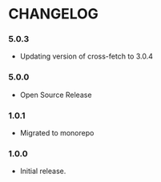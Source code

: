 # CHANGELOG

### 5.0.3

- Updating version of cross-fetch to 3.0.4 

### 5.0.0

- Open Source Release

### 1.0.1

- Migrated to monorepo

### 1.0.0

- Initial release.
